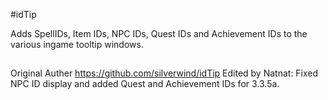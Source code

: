 #idTip

Adds SpellIDs, Item IDs, NPC IDs, Quest IDs and Achievement IDs to the various ingame tooltip windows.

##
Original Auther https://github.com/silverwind/idTip
Edited by Natnat: Fixed NPC ID display and added Quest and Achievement IDs for 3.3.5a.
